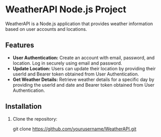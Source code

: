 # WeatherAPI Node.js Project

WeatherAPI is a Node.js application that provides weather information based on user accounts and locations.

## Features

- **User Authentication:** Create an account with email, password, and location. Log in securely using email and password.
- **Update Location:** Users can update their location by providing their userId and Bearer token obtained from User Authentication.
- **Get Weather Details:** Retrieve weather details for a specific day by providing the userId and date and Bearer token obtained from User Authentication.

## Installation

1. Clone the repository:

   git clone https://github.com/yourusername/WeatherAPI.git
